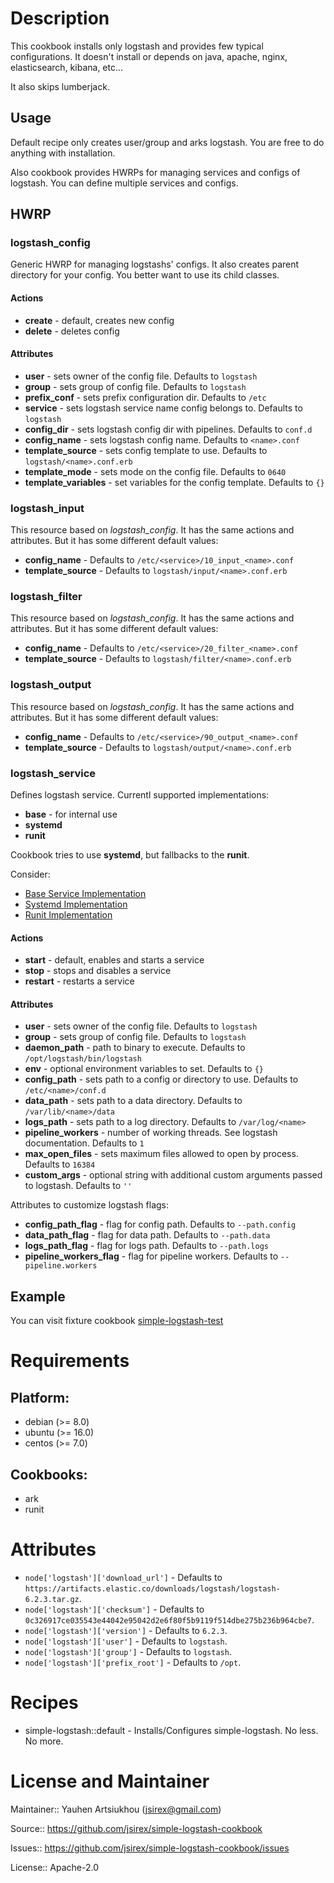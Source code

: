 # Description

This cookbook installs only logstash and provides few typical configurations.
It doesn't install or depends on java, apache, nginx, elasticsearch, kibana, etc...

It also skips lumberjack.

## Usage

Default recipe only creates user/group and arks logstash.
You are free to do anything with installation.

Also cookbook provides HWRPs for managing services and configs of logstash.
You can define multiple services and configs.

## HWRP

### logstash\_config

Generic HWRP for managing logstashs' configs. It also creates parent directory for your config.
You better want to use its child classes.

#### Actions

- **create** - default, creates new config
- **delete** - deletes config

#### Attributes

- **user** - sets owner of the config file. Defaults to `logstash`
- **group** - sets group of config file. Defaults to `logstash`
- **prefix_conf** - sets prefix configuration dir. Defaults to `/etc`
- **service** - sets logstash service name config belongs to. Defaults to `logstash`
- **config_dir** - sets logstash config dir with pipelines. Defaults to `conf.d`
- **config_name** - sets logstash config name. Defaults to `<name>.conf`
- **template_source** - sets config template to use. Defaults to `logstash/<name>.conf.erb`
- **template_mode** - sets mode on the config file. Defaults to `0640`
- **template_variables** - set variables for the config template. Defaults to `{}`

### logstash\_input

This resource based on *logstash\_config*. It has the same actions and attributes.
But it has some different default values:

- **config_name** - Defaults to `/etc/<service>/10_input_<name>.conf`
- **template_source** - Defaults to `logstash/input/<name>.conf.erb`

### logstash\_filter

This resource based on *logstash\_config*. It has the same actions and attributes.
But it has some different default values:

- **config_name** - Defaults to `/etc/<service>/20_filter_<name>.conf`
- **template_source** - Defaults to `logstash/filter/<name>.conf.erb`

### logstash\_output

This resource based on *logstash\_config*. It has the same actions and attributes.
But it has some different default values:

- **config_name** - Defaults to `/etc/<service>/90_output_<name>.conf`
- **template_source** - Defaults to `logstash/output/<name>.conf.erb`

### logstash\_service

Defines logstash service. Currentl supported implementations:

- **base** - for internal use
- **systemd**
- **runit**

Cookbook tries to use **systemd**, but fallbacks to the **runit**.

Consider:

- [Base Service Implementation](libraries/logstash_service_base.rb)
- [Systemd Implementation](libraries/logstash_service_systemd.rb)
- [Runit Implementation](libraries/logstash_service_runit.rb)

#### Actions

- **start** - default, enables and starts a service
- **stop** - stops and disables a service
- **restart** - restarts a service

#### Attributes

- **user** - sets owner of the config file. Defaults to `logstash`
- **group** - sets group of config file. Defaults to `logstash`
- **daemon_path** - path to binary to execute. Defaults to `/opt/logstash/bin/logstash`
- **env** - optional environment variables to set. Defaults to `{}`
- **config_path** - sets path to a config or directory to use. Defaults to `/etc/<name>/conf.d`
- **data_path** - sets path to a data directory. Defaults to `/var/lib/<name>/data`
- **logs_path** - sets path to a log directory. Defaults to `/var/log/<name>`
- **pipeline_workers** - number of working threads. See logstash documentation. Defaults to `1`
- **max_open_files** - sets maximum files allowed to open by process. Defaults to `16384`
- **custom_args** - optional string with additional custom arguments passed to logstash. Defaults to `''`

Attributes to customize logstash flags:

- **config_path_flag** - flag for config path. Defaults to `--path.config`
- **data_path_flag** - flag for data path. Defaults to `--path.data`
- **logs_path_flag** - flag for logs path. Defaults to `--path.logs`
- **pipeline_workers_flag** - flag for pipeline workers. Defaults to `--pipeline.workers`

## Example

You can visit fixture cookbook [simple-logstash-test](test/fixtures/cookbooks/simple-logstash-test)

# Requirements

## Platform:

* debian (>= 8.0)
* ubuntu (>= 16.0)
* centos (>= 7.0)

## Cookbooks:

* ark
* runit

# Attributes

* `node['logstash']['download_url']` -  Defaults to `https://artifacts.elastic.co/downloads/logstash/logstash-6.2.3.tar.gz`.
* `node['logstash']['checksum']` -  Defaults to `0c326917ce035543e44042e95042d2e6f80f5b9119f514dbe275b236b964cbe7`.
* `node['logstash']['version']` -  Defaults to `6.2.3`.
* `node['logstash']['user']` -  Defaults to `logstash`.
* `node['logstash']['group']` -  Defaults to `logstash`.
* `node['logstash']['prefix_root']` -  Defaults to `/opt`.

# Recipes

* simple-logstash::default - Installs/Configures simple-logstash. No less. No more.

# License and Maintainer

Maintainer:: Yauhen Artsiukhou (<jsirex@gmail.com>)

Source:: https://github.com/jsirex/simple-logstash-cookbook

Issues:: https://github.com/jsirex/simple-logstash-cookbook/issues

License:: Apache-2.0
